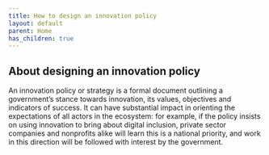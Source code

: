 ```yaml
---
title: How to design an innovation policy
layout: default
parent: Home
has_children: true
---
```


## About designing an innovation policy

An innovation policy or strategy is a formal document outlining a government’s stance towards innovation, its values, objectives and indicators of success. It can have substantial impact in orienting the expectations of all actors in the ecosystem: for example, if the policy insists on using innovation to bring about digital inclusion, private sector companies and nonprofits alike will learn this is a national priority, and work in this direction will be followed with interest by the government.  

